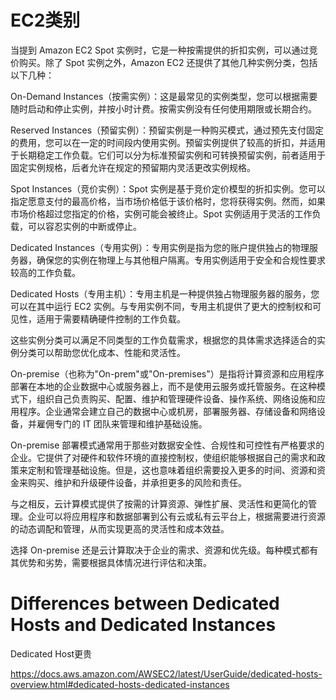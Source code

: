 # EC2类别

当提到 Amazon EC2 Spot 实例时，它是一种按需提供的折扣实例，可以通过竞价购买。除了 Spot 实例之外，Amazon EC2 还提供了其他几种实例分类，包括以下几种：

On-Demand Instances（按需实例）：这是最常见的实例类型，您可以根据需要随时启动和停止实例，并按小时计费。按需实例没有任何使用期限或长期合约。

Reserved Instances（预留实例）：预留实例是一种购买模式，通过预先支付固定的费用，您可以在一定的时间段内使用实例。预留实例提供了较高的折扣，并适用于长期稳定工作负载。它们可以分为标准预留实例和可转换预留实例，前者适用于固定实例规格，后者允许在规定的预留期内灵活更改实例规格。

Spot Instances（竞价实例）：Spot 实例是基于竞价定价模型的折扣实例。您可以指定愿意支付的最高价格，当市场价格低于该价格时，您将获得实例。然而，如果市场价格超过您指定的价格，实例可能会被终止。Spot 实例适用于灵活的工作负载，可以容忍实例的中断或停止。

Dedicated Instances（专用实例）：专用实例是指为您的账户提供独占的物理服务器，确保您的实例在物理上与其他租户隔离。专用实例适用于安全和合规性要求较高的工作负载。

Dedicated Hosts（专用主机）：专用主机是一种提供独占物理服务器的服务，您可以在其中运行 EC2 实例。与专用实例不同，专用主机提供了更大的控制权和可见性，适用于需要精确硬件控制的工作负载。

这些实例分类可以满足不同类型的工作负载需求，根据您的具体需求选择适合的实例分类可以帮助您优化成本、性能和灵活性。

On-premise（也称为"On-prem"或"On-premises"）是指将计算资源和应用程序部署在本地的企业数据中心或服务器上，而不是使用云服务或托管服务。在这种模式下，组织自己负责购买、配置、维护和管理硬件设备、操作系统、网络设施和应用程序。企业通常会建立自己的数据中心或机房，部署服务器、存储设备和网络设备，并雇佣专门的 IT 团队来管理和维护基础设施。

On-premise 部署模式通常用于那些对数据安全性、合规性和可控性有严格要求的企业。它提供了对硬件和软件环境的直接控制权，使组织能够根据自己的需求和政策来定制和管理基础设施。但是，这也意味着组织需要投入更多的时间、资源和资金来购买、维护和升级硬件设备，并承担更多的风险和责任。

与之相反，云计算模式提供了按需的计算资源、弹性扩展、灵活性和更简化的管理。企业可以将应用程序和数据部署到公有云或私有云平台上，根据需要进行资源的动态调配和管理，从而实现更高的灵活性和成本效益。

选择 On-premise 还是云计算取决于企业的需求、资源和优先级。每种模式都有其优势和劣势，需要根据具体情况进行评估和决策。

# Differences between Dedicated Hosts and Dedicated Instances

Dedicated Host更贵

https://docs.aws.amazon.com/AWSEC2/latest/UserGuide/dedicated-hosts-overview.html#dedicated-hosts-dedicated-instances